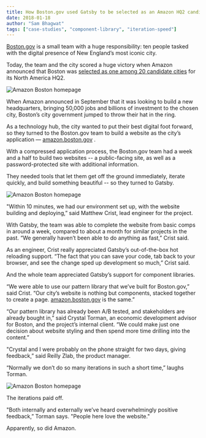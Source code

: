 ```yaml
---
title: How Boston.gov used Gatsby to be selected as an Amazon HQ2 candidate city
date: 2018-01-18
author: "Sam Bhagwat"
tags: ["case-studies", "component-library", "iteration-speed"]
---
```


[Boston.gov](http://boston.gov) is a small team with a huge responsibility: ten people tasked with the digital presence of New England’s most iconic city.

Today, the team and the city scored a huge victory when Amazon announced that Boston was [selected as one among 20 candidate cities](https://www.amazon.com/b?node=17044620011) for its North America HQ2.

![Amazon Boston homepage](./amazon-boston.jpg "Boston city")

When Amazon announced in September that it was looking to build a new headquarters, bringing 50,000 jobs and billions of investment to the chosen city, Boston’s city government jumped to throw their hat in the ring.

As a technology hub, the city wanted to put their best digital foot forward, so they turned to the Boston.gov team to build a website as the city’s application — [amazon.boston.gov](http://amazon.boston.gov) .

With a compressed application process, the Boston.gov team had a week and a half to build two websites -- a public-facing site, as well as a password-protected site with additional information.

They needed tools that let them get off the ground immediately, iterate quickly, and build something beautiful -- so they turned to Gatsby.

![Amazon Boston homepage](./amazon-boston-3.jpg "Mayor Martin J. Walsh")

"Within 10 minutes, we had our environment set up, with the website building and deploying,” said Matthew Crist, lead engineer for the project.

With Gatsby, the team was able to complete the website from basic comps in around a week, compared to about a month for similar projects in the past. “We generally haven’t been able to do anything as fast,” Crist said.

As an engineer, Crist really appreciated Gatsby’s out-of-the-box hot reloading support.
“The fact that you can save your code, tab back to your browser, and see the change sped up development so much,” Crist said.

And the whole team appreciated Gatsby’s support for component libraries.

“We were able to use our pattern library that we’ve built for Boston.gov,” said Crist. “Our city’s website is nothing but components, stacked together to create a page. [amazon.boston.gov](http://amazon.boston.gov) is the same.”

“Our pattern library has already been A/B tested, and stakeholders are already bought in,” said Crystal Torman, an economic development advisor for Boston, and the project’s internal client. “We could make just one decision about website styling and then spend more time drilling into the content.”

"Crystal and I were probably on the phone straight for two days, giving feedback,” said Reilly Zlab, the product manager.

“Normally we don’t do so many iterations in such a short time,” laughs Torman.

![Amazon Boston homepage](./amazon-boston-2.jpg "Boston city")

The iterations paid off.

"Both internally and externally we’ve heard overwhelmingly positive feedback,” Torman says. "People here love the website."

Apparently, so did Amazon.
